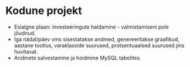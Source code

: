 # Kodune projekt

  - Esialgne plaan: investeeringute haldamine - valmistamiseni pole jõudnud.
  - Iga nädal/päev vms sisestatakse andmed, genereeritakse graafikud, aastane tootlus, varaklasside suurused, protsentuaalsed suurused jms huvitavat.
  - Andmete salvestamine ja hoidmine MySQL tabelites.
